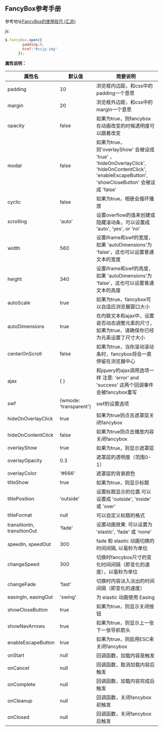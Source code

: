 ## FancyBox参考手册

参考地址[FancyBox的使用技巧 (汇总)](http://www.cnblogs.com/qinpengming/archive/2013/05/26/3099848.html)

js:

```javascript
$.fancybox.open({
        padding:8,
        href:"#zzjg-img"
      });
```



**属性说明：** 

| 属性名                         | 默认值                    | 简要说明                                     |
| --------------------------- | ---------------------- | ---------------------------------------- |
| padding                     | 10                     | 浏览框内边距，和css中的padding一个意思                 |
| margin                      | 20                     | 浏览框外边距，和css中的margin一个意思                  |
| opacity                     | false                  | 如果为true，则fancybox在动画改变的时候透明度可以跟着改变       |
| modal                       | false                  | 如果为true，则'overlayShow' 会被设成 'true' ， 'hideOnOverlayClick', 'hideOnContentClick', 'enableEscapeButton', 'showCloseButton' 会被设成 'false' |
| cyclic                      | false                  | 如果为true，相册会循环播放                          |
| scrolling                   | 'auto'                 | 设置overflow的值来创建或隐藏滚动条，可以设置成 'auto', 'yes', or 'no' |
| width                       | 560                    | 设置iframe和swf的宽度，如果 'autoDimensions'为 'false'，这也可以设置普通文本的宽度 |
| height                      | 340                    | 设置iframe和swf的高度，如果 'autoDimensions'为 'false'，这也可以设置普通文本的高度 |
| autoScale                   | true                   | 如果为true，fancybox可以自适应浏览器窗口大小             |
| autoDimensions              | true                   | 在内联文本和ajax中，设置是否动态调整元素的尺寸，如果为true，请确保你已经为元素设置了尺寸大小 |
| centerOnScroll              | false                  | 如果为true，当你滚动滚动条时，fancybox将会一直停留在浏览器中心    |
| ajax                        | { }                    | 和jquery的ajax调用选项一样 注意: 'error' and 'success' 这两个回调事件会被fancybox重写 |
| swf                         | {wmode: 'transparent'} | swf的设置选项                                 |
| hideOnOverlayClick          | true                   | 如果为true则点击遮罩层关闭fancybox                  |
| hideOnContentClick          | false                  | 如果为true则点击播放内容关闭fancybox                 |
| overlayShow                 | true                   | 如果为true，则显示遮罩层                           |
| overlayOpacity              | 0.3                    | 遮罩层的透明度（范围0-1）                           |
| overlayColor                | '#666'                 | 遮罩层的背景颜色                                 |
| titleShow                   | true                   | 如果为true，则显示标题                            |
| titlePosition               | 'outside'              | 设置标题显示的位置.可以设置成 'outside', 'inside' 或 'over' |
| titleFormat                 | null                   | 可以自定义标题的格式                               |
| transitionIn, transitionOut | 'fade'                 | 设置动画效果. 可以设置为 'elastic', 'fade' 或 'none' |
| speedIn, speedOut           | 300                    | fade 和 elastic 动画切换的时间间隔, 以毫秒为单位         |
| changeSpeed                 | 300                    | 切换时fancybox尺寸的变化时间间隔（即变化的速度），以毫秒为单位      |
| changeFade                  | 'fast'                 | 切换时内容淡入淡出的时间间隔（即变化的速度）                   |
| easingIn, easingOut         | 'swing'                | 为 elastic 动画使用 Easing                    |
| showCloseButton             | true                   | 如果为true，则显示关闭按钮                          |
| showNavArrows               | true                   | 如果为true，则显示上一张下一张导航箭头                    |
| enableEscapeButton          | true                   | 如果为true，则启用ESC来关闭fancybox                |
| onStart                     | null                   | 回调函数，加载内容是触发                             |
| onCancel                    | null                   | 回调函数，取消加载内容后触发                           |
| onComplete                  | null                   | 回调函数，加载内容完成后触发                           |
| onCleanup                   | null                   | 回调函数，关闭fancybox前触发                       |
| onClosed                    | null                   | 回调函数，关闭fancybox后触发                       |

